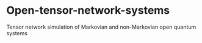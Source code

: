 # Open-tensor-network-systems
Tensor network simulation of Markovian and non-Markovian open quantum systems
